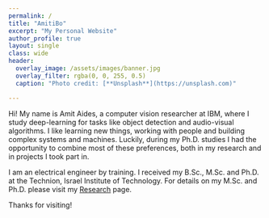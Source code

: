 ```yaml
---
permalink: /
title: "AmitiBo"
excerpt: "My Personal Website"
author_profile: true
layout: single
class: wide
header:
  overlay_image: /assets/images/banner.jpg
  overlay_filter: rgba(0, 0, 255, 0.5)
  caption: "Photo credit: [**Unsplash**](https://unsplash.com)"

---
```


Hi! My name is Amit Aides, a computer vision researcher at IBM, where I study
deep-learning for tasks like object detection and audio-visual algorithms.
I like learning new things, working with people and building complex systems
and machines. Luckily, during my Ph.D. studies I had the opportunity to combine
most of these preferences, both in my research and in projects I took part in. 

I am an electrical engineer by training. I received my B.Sc., M.Sc. and Ph.D.
at the Technion, Israel Institute of Technology. For details on my M.Sc. and
Ph.D. please visit my [Research](/research/) page.

Thanks for visiting!
